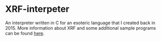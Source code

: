 # XRF-interpeter
An interpreter written in C for an esoteric language that I created back in 2015. More information about XRF and some additional sample programs can be found [here](https://esolangs.org/wiki/XRF).
